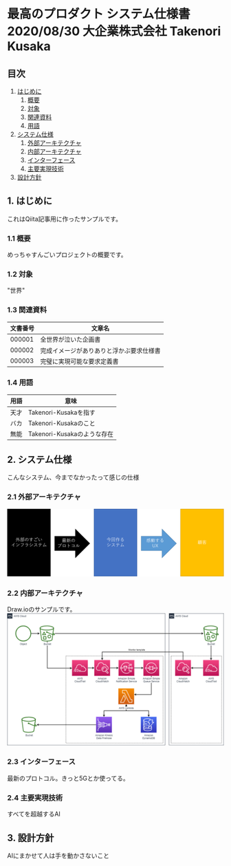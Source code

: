 最高のプロダクト システム仕様書  
2020/08/30 大企業株式会社 Takenori Kusaka
=================================================

## 目次

1. [はじめに](#1.-はじめに)
    1. [概要](#1.1-概要)
    1. [対象](#1.2-対象)
    1. [関連資料](#1.3-関連資料)
    1. [用語](#1.4-用語)
1. [システム仕様](#2.-システム仕様)
    1. [外部アーキテクチャ](#2.1-外部アーキテクチャ)
    1. [内部アーキテクチャ](#2.2-内部アーキテクチャ)
    1. [インターフェース](#2.3-インターフェース)
    1. [主要実現技術](#2.4-主要実現技術)
1. [設計方針](#3-設計方針)

## 1. はじめに

これはQiita記事用に作ったサンプルです。

### 1.1 概要

めっちゃすんごいプロジェクトの概要です。

### 1.2 対象

"世界"

### 1.3 関連資料

| 文書番号 | 文章名 |
| ------ | ----------- |
| 000001 | 全世界が泣いた企画書 | 
| 000002 | 完成イメージがありありと浮かぶ要求仕様書 |
| 000003 | 完璧に実現可能な要求定義書 |

### 1.4 用語

| 用語 | 意味 |
| ------ | ----------- |
| 天才 | Takenori-Kusakaを指す | 
| バカ | Takenori-Kusakaのこと |
| 無能 | Takenori-Kusakaのような存在 |

## 2. システム仕様

こんなシステム、今までなかったって感じの仕様

### 2.1 外部アーキテクチャ

![外部アーキテクチャ](./images/ExternalArchtecture.png)

### 2.2 内部アーキテクチャ

Draw.ioのサンプルです。  
![内部アーキテクチャ](./images/InternalArchtecture.png)

### 2.3 インターフェース

最新のプロトコル。きっと5Gとか使ってる。

### 2.4 主要実現技術

すべてを超越するAI

## 3. 設計方針

AIにまかせて人は手を動かさないこと

